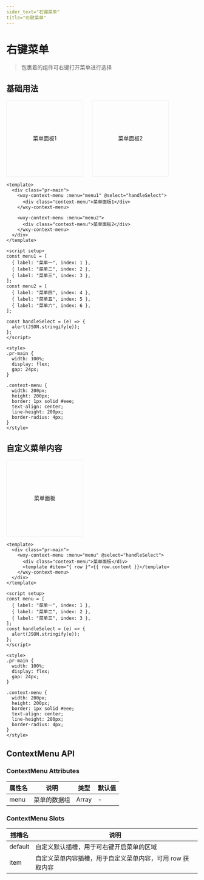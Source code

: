 ```yaml
---
sider_text="右键菜单"
title="右键菜单"
---
```


<script setup>
  const menu1 = [
    { label: '菜单一', index: 1 }, 
    { label: '菜单二', index: 2 }, 
    { label: '菜单三', index: 3 }
  ];
  const menu2 = [
    { label: '菜单四', index: 4 }, 
    { label: '菜单五', index: 5 }, 
    { label: '菜单六', index: 6 }
  ];
  const menu = [
    { content: '菜单一', index: 1 }, 
    { content: '菜单二', index: 2 }, 
    { content: '菜单三', index: 3 }
  ];

  const handleSelect = (e) => {
    alert(JSON.stringify(e))
  }
</script>
<style>
.pr-main {
  width: 100%;
  display: flex;
  gap: 24px;
}

.context-menu {
  width: 200px;
  height: 200px;
  border: 1px solid #eee;
  text-align: center;
  line-height: 200px;
  border-radius: 4px;
}
</style>

# 右键菜单

> 包裹着的组件可右键打开菜单进行选择

## 基础用法

<div class="pr-main">
<ClientOnly>
  <wxy-context-menu :menu="menu1" @select="handleSelect">
    <div class="context-menu">菜单面板1</div>
  </wxy-context-menu>
</ClientOnly>
<ClientOnly>
  <wxy-context-menu :menu="menu2">
    <div class="context-menu">菜单面板2</div>
  </wxy-context-menu>
</ClientOnly>
</div>

```vue
<template>
  <div class="pr-main">
    <wxy-context-menu :menu="menu1" @select="handleSelect">
      <div class="context-menu">菜单面板1</div>
    </wxy-context-menu>

    <wxy-context-menu :menu="menu2">
      <div class="context-menu">菜单面板2</div>
    </wxy-context-menu>
  </div>
</template>

<script setup>
const menu1 = [
  { label: "菜单一", index: 1 },
  { label: "菜单二", index: 2 },
  { label: "菜单三", index: 3 },
];
const menu2 = [
  { label: "菜单四", index: 4 },
  { label: "菜单五", index: 5 },
  { label: "菜单六", index: 6 },
];

const handleSelect = (e) => {
  alert(JSON.stringify(e));
};
</script>

<style>
.pr-main {
  width: 100%;
  display: flex;
  gap: 24px;
}

.context-menu {
  width: 200px;
  height: 200px;
  border: 1px solid #eee;
  text-align: center;
  line-height: 200px;
  border-radius: 4px;
}
</style>
```

## 自定义菜单内容

<div class="pr-main">
<ClientOnly>
  <wxy-context-menu :menu="menu" @select="handleSelect">
    <div class="context-menu">菜单面板</div>
    <template #item="{row}">{{ row.content }}</template>
  </wxy-context-menu>
</ClientOnly>
</div>

```vue
<template>
  <div class="pr-main">
    <wxy-context-menu :menu="menu" @select="handleSelect">
      <div class="context-menu">菜单面板</div>
      <template #item="{ row }">{{ row.content }}</template>
    </wxy-context-menu>
  </div>
</template>

<script setup>
const menu = [
  { label: "菜单一", index: 1 },
  { label: "菜单二", index: 2 },
  { label: "菜单三", index: 3 },
];
const handleSelect = (e) => {
  alert(JSON.stringify(e));
};
</script>

<style>
.pr-main {
  width: 100%;
  display: flex;
  gap: 24px;
}

.context-menu {
  width: 200px;
  height: 200px;
  border: 1px solid #eee;
  text-align: center;
  line-height: 200px;
  border-radius: 4px;
}
</style>
```

## ContextMenu API

### ContextMenu Attributes

| 属性名 | 说明         | 类型  | 默认值 |
| ------ | ------------ | ----- | ------ |
| menu   | 菜单的数据组 | Array | -      |

### ContextMenu Slots

| 插槽名  | 说明                                                      |
| ------- | --------------------------------------------------------- |
| default | 自定义默认插槽，用于可右键开启菜单的区域                  |
| item    | 自定义菜单内容插槽，用于自定义菜单内容，可用 row 获取内容 |
